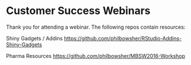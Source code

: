 # Customer Success Webinars

Thank you for attending a webinar. The following repos contain resources:

Shiny Gadgets / Addins 
https://github.com/philbowsher/RStudio-Addins-Shiny-Gadgets

Pharma Resources
https://github.com/philbowsher/MBSW2016-Workshop

